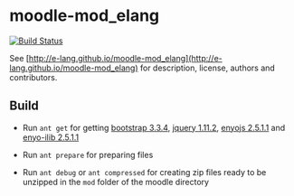 moodle-mod_elang
================

[![Build Status](https://travis-ci.org/e-lang/moodle-mod_elang.png?branch=master)](https://travis-ci.org/e-lang/moodle-mod_elang)

See [http://e-lang.github.io/moodle-mod_elang](http://e-lang.github.io/moodle-mod_elang) for description, license, authors and contributors.

Build
-----

* Run `ant get` for getting [bootstrap 3.3.4](http://getbootstrap.com),
[jquery 1.11.2](https://jquery.com), [enyojs 2.5.1.1](https://github.com/enyojs/enyo) and [enyo-ilib 2.5.1.1](https://github.com/enyojs/enyo-ilib)

* Run `ant prepare` for preparing files

* Run `ant debug` or `ant compressed` for creating zip files ready to be unzipped in the `mod` folder of the moodle directory

